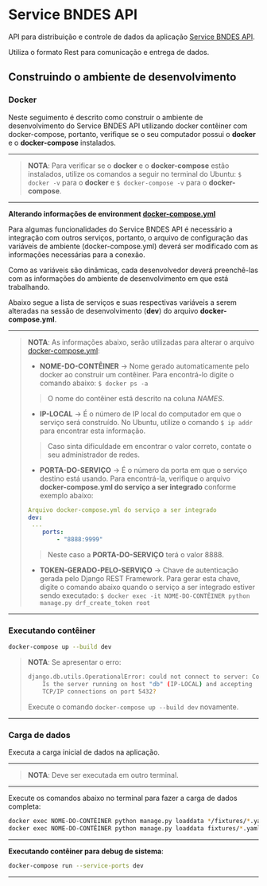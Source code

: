 
# Service BNDES API

API para distribuição e controle de dados da aplicação [Service BNDES API](https://github.com/hexgis/service_bndes_api).

Utiliza o formato Rest para comunicação e entrega de dados.

## Construindo o ambiente de desenvolvimento

### Docker

Neste seguimento é descrito como construir o ambiente de desenvolvimento do Service BNDES API utilizando docker contêiner com docker-compose, portanto, verifique se o seu computador possui o **docker** e o **docker-compose** instalados.

---
> **NOTA**: Para verificar se o **docker** e o **docker-compose** estão instalados, utilize os comandos a seguir no terminal do Ubuntu: `$ docker -v` para o **docker** e `$ docker-compose -v` para o **docker-compose**.
>
---
**Alterando informações de environment [docker-compose.yml](docker-compose.yml)**

Para algumas funcionalidades do Service BNDES API é necessário a integração com outros serviços, portanto, o arquivo de configuração das variáveis de ambiente (docker-compose.yml) deverá ser modificado com as informações necessárias para a conexão.

Como as variáveis são dinâmicas, cada desenvolvedor deverá preenchê-las com as informações do ambiente de desenvolvimento em que está trabalhando.

Abaixo segue a lista de serviços e suas respectivas variáveis a serem alteradas na sessão de desenvolvimento (**dev**) do arquivo **docker-compose.yml**.

---

> **NOTA**:  As informações abaixo, serão utilizadas para alterar o arquivo [docker-compose.yml](docker-compose.yml):
>
> - **NOME-DO-CONTÊINER** -> Nome gerado automaticamente pelo docker ao construir um contêiner. Para encontrá-lo digite o comando abaixo:
> `$ docker ps -a`
>
> >O nome do contêiner está descrito na coluna *NAMES*.
>
> - **IP-LOCAL** -> É o número de IP local do computador em que o serviço será construído. No Ubuntu, utilize o comando `$ ip addr` para encontrar esta informação.
>
> > Caso sinta dificuldade em encontrar o valor correto, contate o seu administrador de redes.
>
> - **PORTA-DO-SERVIÇO** -> É o número da porta em que o serviço destino está usando. Para encontrá-la, verifique o arquivo **docker-compose.yml do serviço a ser integrado** conforme exemplo abaixo:
>  
> ```yaml
> Arquivo docker-compose.yml do serviço a ser integrado
> dev:
>  ...
>     ports:
>         - "8888:9999"
> ```
>
> > Neste caso a **PORTA-DO-SERVIÇO** terá o valor 8888.
>
> - **TOKEN-GERADO-PELO-SERVIÇO** -> Chave de autenticação gerada pelo Django REST Framework. Para gerar esta chave, digite o comando abaixo quando o serviço a ser integrado estiver sendo executado:
> `$ docker exec -it NOME-DO-CONTÊINER python manage.py drf_create_token root`
>

---
### Executando contêiner

```bash
docker-compose up --build dev
```

> **NOTA**: Se apresentar o erro:
>
> ```bash
> django.db.utils.OperationalError: could not connect to server: Connection refused
>     Is the server running on host "db" (IP-LOCAL) and accepting
>     TCP/IP connections on port 5432?
> ```
>
> Execute o comando `docker-compose up --build dev` novamente.

---

### Carga de dados

Executa a carga inicial de dados na aplicação.

---

> **NOTA**: Deve ser executada em outro terminal.

---

Execute os comandos abaixo no terminal para fazer a carga de dados completa:

```bash
docker exec NOME-DO-CONTÊINER python manage.py loaddata */fixtures/*.yaml
docker exec NOME-DO-CONTÊINER python manage.py loaddata fixtures/*.yaml
```

---

**Executando contêiner para debug de sistema**:

```bash
docker-compose run --service-ports dev
```

---
